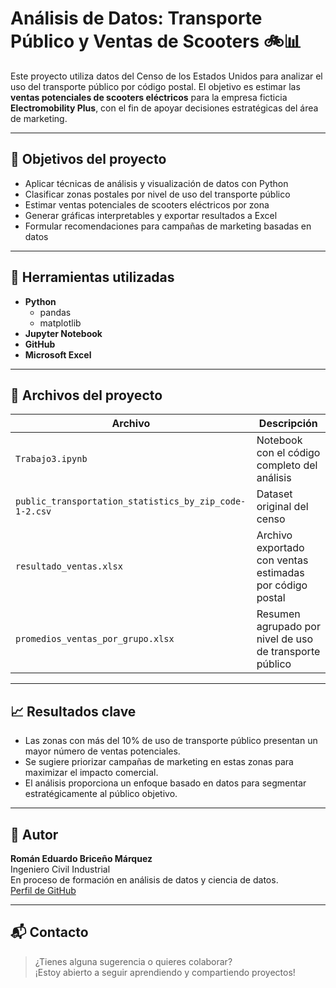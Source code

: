 # Análisis de Datos: Transporte Público y Ventas de Scooters 🚲📊

Este proyecto utiliza datos del Censo de los Estados Unidos para analizar el uso del transporte público por código postal. El objetivo es estimar las **ventas potenciales de scooters eléctricos** para la empresa ficticia **Electromobility Plus**, con el fin de apoyar decisiones estratégicas del área de marketing.

---

## 📌 Objetivos del proyecto

- Aplicar técnicas de análisis y visualización de datos con Python
- Clasificar zonas postales por nivel de uso del transporte público
- Estimar ventas potenciales de scooters eléctricos por zona
- Generar gráficas interpretables y exportar resultados a Excel
- Formular recomendaciones para campañas de marketing basadas en datos

---

## 🧠 Herramientas utilizadas

- **Python**
  - pandas
  - matplotlib
- **Jupyter Notebook**
- **GitHub**
- **Microsoft Excel**

---

## 📁 Archivos del proyecto

| Archivo | Descripción |
|--------|-------------|
| `Trabajo3.ipynb` | Notebook con el código completo del análisis |
| `public_transportation_statistics_by_zip_code-1-2.csv` | Dataset original del censo |
| `resultado_ventas.xlsx` | Archivo exportado con ventas estimadas por código postal |
| `promedios_ventas_por_grupo.xlsx` | Resumen agrupado por nivel de uso de transporte público |

---

## 📈 Resultados clave

- Las zonas con más del 10% de uso de transporte público presentan un mayor número de ventas potenciales.
- Se sugiere priorizar campañas de marketing en estas zonas para maximizar el impacto comercial.
- El análisis proporciona un enfoque basado en datos para segmentar estratégicamente al público objetivo.

---

## 👤 Autor

**Román Eduardo Briceño Márquez**  
Ingeniero Civil Industrial  
En proceso de formación en análisis de datos y ciencia de datos.  
[Perfil de GitHub](https://github.com/Romanbriceno)

---

## 📬 Contacto

> ¿Tienes alguna sugerencia o quieres colaborar?  
> ¡Estoy abierto a seguir aprendiendo y compartiendo proyectos!
